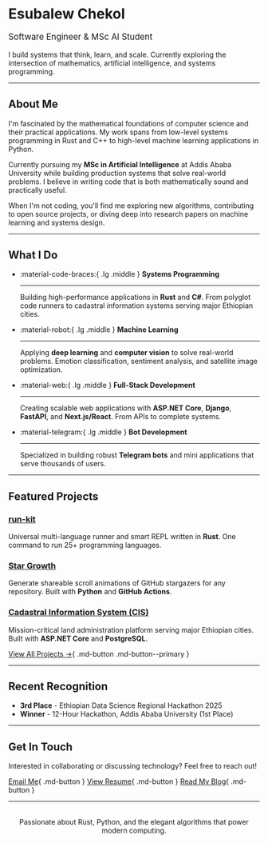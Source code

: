 # Esubalew Chekol

<p style="font-size: 1.2em; color: var(--md-primary-fg-color);">
Software Engineer & MSc AI Student
</p>

I build systems that think, learn, and scale. Currently exploring the intersection of mathematics, artificial intelligence, and systems programming.

---

## About Me

I'm fascinated by the mathematical foundations of computer science and their practical applications. My work spans from low-level systems programming in Rust and C++ to high-level machine learning applications in Python.

Currently pursuing my **MSc in Artificial Intelligence** at Addis Ababa University while building production systems that solve real-world problems. I believe in writing code that is both mathematically sound and practically useful.

When I'm not coding, you'll find me exploring new algorithms, contributing to open source projects, or diving deep into research papers on machine learning and systems design.

---

## What I Do

<div class="grid cards" markdown>

-   :material-code-braces:{ .lg .middle } **Systems Programming**

    ---

    Building high-performance applications in **Rust** and **C#**. From polyglot code runners to cadastral information systems serving major Ethiopian cities.

-   :material-robot:{ .lg .middle } **Machine Learning**

    ---

    Applying **deep learning** and **computer vision** to solve real-world problems. Emotion classification, sentiment analysis, and satellite image optimization.

-   :material-web:{ .lg .middle } **Full-Stack Development**

    ---

    Creating scalable web applications with **ASP.NET Core**, **Django**, **FastAPI**, and **Next.js/React**. From APIs to complete systems.

-   :material-telegram:{ .lg .middle } **Bot Development**

    ---

    Specialized in building robust **Telegram bots** and mini applications that serve thousands of users.

</div>

---

## Featured Projects

### [run-kit](https://github.com/Esubaalew/run)
Universal multi-language runner and smart REPL written in **Rust**. One command to run 25+ programming languages.

### [Star Growth](https://github.com/esubaalew/star-growth)
Generate shareable scroll animations of GitHub stargazers for any repository. Built with **Python** and **GitHub Actions**.

### [Cadastral Information System (CIS)](https://sawewomen.org)
Mission-critical land administration platform serving major Ethiopian cities. Built with **ASP.NET Core** and **PostgreSQL**.

[View All Projects →](projects.md){ .md-button .md-button--primary }

---

## Recent Recognition

- **3rd Place** - Ethiopian Data Science Regional Hackathon 2025
- **Winner** - 12-Hour Hackathon, Addis Ababa University (1st Place)

---

## Get In Touch

Interested in collaborating or discussing technology? Feel free to reach out!

[Email Me](mailto:esubalewchekol6@gmail.com){ .md-button }
[View Resume](resume.md){ .md-button }
[Read My Blog](blog.md){ .md-button }

---

<div style="text-align: center; margin-top: 2rem; color: var(--md-default-fg-color--light);">
  <p>Passionate about Rust, Python, and the elegant algorithms that power modern computing.</p>
</div>

